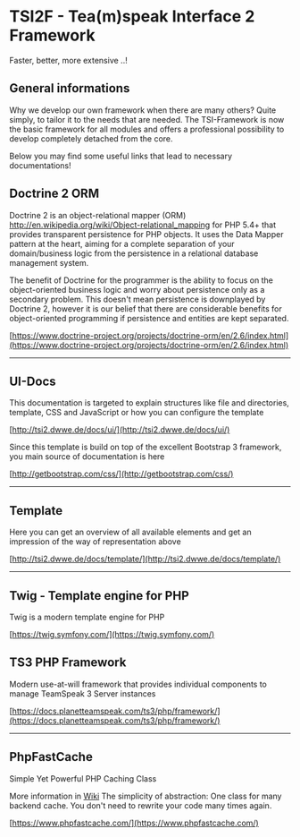 # TSI2F - Tea(m)speak Interface 2 Framework
Faster, better, more extensive ..!

## General informations

Why we develop our own framework when there are many others? Quite simply, to tailor it to the needs that are needed.
The TSI-Framework is now the basic framework for all modules and offers a professional possibility to develop completely detached from the core.

Below you may find some useful links that lead to necessary documentations!

## Doctrine 2 ORM

Doctrine 2 is an object-relational mapper (ORM) <http://en.wikipedia.org/wiki/Object-relational_mapping> for PHP 5.4+ that provides transparent persistence for PHP objects. It uses the Data Mapper pattern at the heart, aiming for a complete separation of your domain/business logic from the persistence in a relational database management system.

The benefit of Doctrine for the programmer is the ability to focus on the object-oriented business logic and worry about persistence only as a secondary problem. This doesn't mean persistence is downplayed by Doctrine 2, however it is our belief that there are considerable benefits for object-oriented programming if persistence and entities are kept separated.

[https://www.doctrine-project.org/projects/doctrine-orm/en/2.6/index.html](https://www.doctrine-project.org/projects/doctrine-orm/en/2.6/index.html)

***

## UI-Docs

This documentation is targeted to explain structures like file and directories, template, 
CSS and JavaScript or how you can configure the template

[http://tsi2.dwwe.de/docs/ui/](http://tsi2.dwwe.de/docs/ui/)

Since this template is build on top of the excellent Bootstrap 3 framework, you main source of documentation is here 

[http://getbootstrap.com/css/](http://getbootstrap.com/css/)

***

## Template

Here you can get an overview of all available elements and get an impression of the way of representation above

[http://tsi2.dwwe.de/docs/template/](http://tsi2.dwwe.de/docs/template/)

***

## Twig - Template engine for PHP 

Twig is a modern template engine for PHP

[https://twig.symfony.com/](https://twig.symfony.com/)

## TS3 PHP Framework

Modern use-at-will framework that provides individual components to manage TeamSpeak 3 Server instances

[https://docs.planetteamspeak.com/ts3/php/framework/](https://docs.planetteamspeak.com/ts3/php/framework/)

***

## PhpFastCache

Simple Yet Powerful PHP Caching Class

More information in [Wiki](https://github.com/PHPSocialNetwork/phpfastcache/wiki) The simplicity of abstraction: One class for many backend cache. You don't need to rewrite your code many times again.

[https://www.phpfastcache.com/](https://www.phpfastcache.com/)


